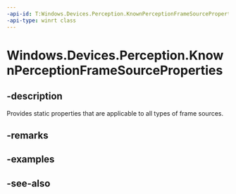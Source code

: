 ----api-id: T:Windows.Devices.Perception.KnownPerceptionFrameSourceProperties
-api-type: winrt class
---<!-- Class syntax.public class KnownPerceptionFrameSourceProperties --># Windows.Devices.Perception.KnownPerceptionFrameSourceProperties## -descriptionProvides static properties that are applicable to all types of frame sources.## -remarks## -examples## -see-also